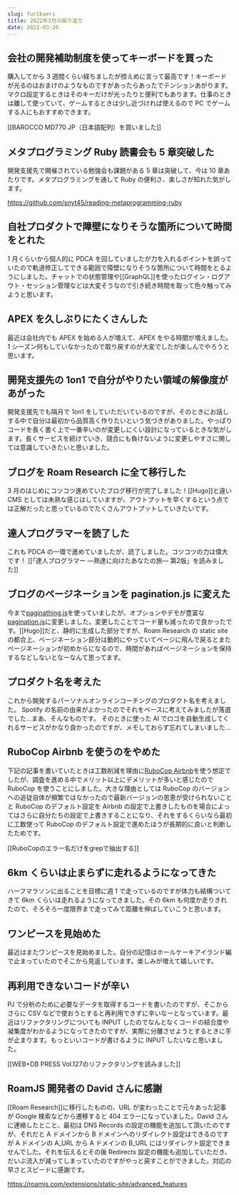 ```yaml
---
slug: furikaeri
title: 2022年3月の振り返り
date: 2022-03-26
---
```


## 会社の開発補助制度を使ってキーボードを買った

購入してから 3 週間くらい経ちましたが控えめに言って最高です！キーボードが光るのはおまけのようなものですがあったらあったでテンションあがります。マクロ設定するときはそのキーだけが光ったりと便利でもあります。仕事のときは離して使っていて、ゲームするときは少し近づければ使えるので PC でゲームする人にもおすすめできます。

[[BAROCCO MD770 JP（日本語配列）を買いました]]

## メタプログラミング Ruby 読書会も 5 章突破した

開発支援先で開催されている勉強会も課題がある 5 章は突破して、今は 10 章あたりです。メタプログラミングを通して Ruby の便利さ、楽しさが知れた気がします。

https://github.com/snyt45/reading-metaprogramming-ruby

## 自社プロダクトで障壁になりそうな箇所について時間をとれた

1 月くらいから個人的に PDCA を回していましたが力を入れるポイントを誤っていたので軌道修正してできる範囲で障壁になりそうな箇所について時間をとるようにしました。チャットでの状態管理や[[GraphQL]]を使ったログイン・ログアウト・セッション管理などは大変そうなので引き続き時間を取って色々触ってみようと思います。

## APEX を久しぶりにたくさんした

最近は会社内でも APEX を始める人が増えて、APEX をやる時間が増えました。1 シーズン何もしていなかったので取り戻すのが大変でしたが楽しんでやろうと思います。

## 開発支援先の 1on1 で自分がやりたい領域の解像度があがった

開発支援先でも隔月で 1on1 をしていただいているのですが、そのときにお話しする中で自分は最初から品質高く作りたいという気づきがありました。やっぱりコードを長く書く上で一番辛いのが変更しにくい設計になっているときな気がします。長くサービスを続けていき、競合にも負けないように変更しやすさに関しては意識していきたいと思いました。

## ブログを Roam Research に全て移行した

3 月のはじめにコツコツ進めていたブログ移行が完了しました！[[Hugo]]と違い CMS としては未熟な感じはしていますが、アウトプットを早くするという点では正解だったと思っているのでたくさんアウトプットしていきたいです。

## 達人プログラマーを読了した

これも PDCA の一環で進めていましたが、読了しました。コツコツの力は偉大です！
[[「達人プログラマー ―熟達に向けたあなたの旅― 第2版」を読みました]]

## ブログのページネーションを pagination.js に変えた

今まで[paginathing.js](https://github.com/alfrcr/paginathing)を使っていましたが、オプションやデモが豊富な[pagination.js](https://pagination.js.org/)に変更しました。変更したことでコード量も減ったので良かったです。[[Hugo]]だと、静的に生成した部分ですが、Roam Research の static site の都合上、ページネーション部分は動的にやっていてページに飛んで戻るとまたページネーションが初めからになるので、時間があればページネーションを保持するなどしないとなーなんて思ってます。

## プロダクト名を考えた

これから開発するパーソナルオンラインコーチングのプロダクト名を考えました。
Spotify の名前の由来がよかったのでそれをベースに考えてみましたが落選でした…まあ、そんなものです。
そのときに使った AI でロゴを自動生成してくれるサービスがかなり良かったのですが、メモしておらず忘れてしまいました…

## RuboCop Airbnb を使うのをやめた

下記の記事を書いていたときは工数削減を理由に[RuboCop Airbnb](https://github.com/airbnb/ruby/tree/master/rubocop-airbnb)を使う想定でしたが、調査を進める中でメリット以上にデメリットが多いと感じたので RuboCop を使うことにしました。大きな理由としては RuboCop のバージョンへの追従自体が頻繁ではなかったので最新バージョンの恩恵が受けられないことと RuboCop のデフォルト設定を Airbnb の設定で上書きしたものを場合によってはさらに自分たちの設定で上書きすることになり、それをするくらいなら最初に工数使って RuboCop のデフォルト設定で進めたほうが長期的に良いと判断したためです。

[[RuboCopのエラー名だけをgrepで抽出する]]

## 6km くらいは止まらずに走れるようになってきた

ハーフマラソンに出ることを目標に週 1 で走っているのですが体力も結構ついてきて 6km くらいは走れるようになってきました。その 6km も何度か走りきれたので、そろそろ一度限界まで走ってみて距離を伸ばしていこうと思います。

## ワンピースを見始めた

最近はまたワンピースを見始めました。自分の記憶はホールケーキアイランド編で止まっていたのでそこから見返しています。楽しみが増えて嬉しいです。

## 再利用できないコードが辛い

PJ で分析のために必要なデータを取得するコードを書いたのですが、そこからさらに CSV などで使おうとすると再利用できずに辛いなーとなっています。最近はリファクタリングについても INPUT したのでなんとなくコードの結合度や凝集度がわかるようになってきたのですが、実際に分離させようとするときに手が止まります。もっといいコードが書けるように INPUT したいなと思いました。

[[WEB+DB PRESS Vol.127のリファクタリングを読みました]]

## RoamJS 開発者の David さんに感謝

[[Roam Research]]に移行したものの、URL が変わったことで元々あった記事が Google 検索などから遷移すると 404 エラーになっていました。David さんに連絡したとこと、最初は DNS Records の設定の機能を追加して頂いたのですが、それだと A ドメインから B ドメインへのリダイレクト設定はできるのですが A ドメインの A_URL から A ドメインの B_URL にはリダイレクト設定できませんでした。それを伝えるとその後 Redirects 設定の機能も追加していただき、だいぶ流入が減ってしまっていたのですがやっと戻すことができました。対応の早さとスピードに感謝です。

https://roamjs.com/extensions/static-site/advanced_features
